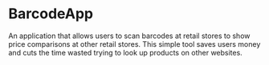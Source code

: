 # BarcodeApp
An application that allows users to scan barcodes at retail stores to show price comparisons at other retail stores. This simple tool saves users money and cuts the time wasted trying to look up products on other websites. 
